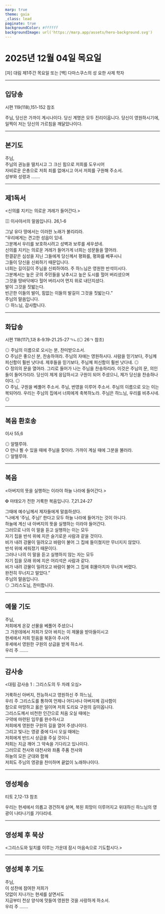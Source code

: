 ```yaml
---
marp: true
theme: gaia
_class: lead
paginate: true
backgroundColor: #ffffff
backgroundImage: url('https://marp.app/assets/hero-background.svg')
---
```


# 2025년 12월 04일 목요일

[자] 대림 제1주간 목요일 또는 [백] 다마스쿠스의 성 요한 사제 학자  




---

## 입당송

시편 119(118),151-152 참조

주님, 당신은 가까이 계시나이다. 당신 계명은 모두 진리이옵니다. 당신이 영원하시기에, 일찍이 저는 당신의 가르침을 깨달았나이다.  
  


---

## 본기도

주님,  
주님의 권능을 떨치시고 그 크신 힘으로 저희를 도우시어  
자비로운 은총으로 저희 죄를 없애시고 어서 저희를 구원해 주소서.  
성부와 성령과 …….  
  


---

## 제1독서

<신의를 지키는 의로운 겨레가 들어간다.>

▥ 이사야서의 말씀입니다. 26,1-6

그날 유다 땅에서는 이러한 노래가 불리리라.  
“우리에게는 견고한 성읍이 있네.  
그분께서 우리를 보호하시려고 성벽과 보루를 세우셨네.  
신의를 지키는 의로운 겨레가 들어가게 너희는 성문들을 열어라.  
한결같은 심성을 지닌 그들에게 당신께서 평화를, 평화를 베푸시니  
그들이 당신을 신뢰하기 때문입니다.  
너희는 길이길이 주님을 신뢰하여라. 주 하느님은 영원한 반석이시다.  
그분께서는 높은 곳의 주민들을 낮추시고 높은 도시를 헐어 버리셨으며  
그것을 땅바닥에다 헐어 버리시어 먼지 위로 내던지셨다.  
발이 그것을 짓밟는다.  
빈곤한 이들의 발이, 힘없는 이들의 발길이 그것을 짓밟는다.”  
주님의 말씀입니다.  
◎ 하느님, 감사합니다.  
  


---

## 화답송

시편 118(117),1과 8-9.19-21.25-27ㄱㄴ(◎ 26ㄱ 참조)

◎ 주님의 이름으로 오시는 분, 찬미받으소서.  
○ 주님은 좋으신 분, 찬송하여라. 주님의 자애는 영원하시다. 사람을 믿기보다, 주님께 피신함이 훨씬 낫다네. 제후들을 믿기보다, 주님께 피신함이 훨씬 낫다네. ◎  
○ 정의의 문을 열어라. 그리로 들어가 나는 주님을 찬송하리라. 이것은 주님의 문, 의인들이 들어가리라. 당신이 제게 응답하시고 구원이 되어 주셨으니, 제가 당신을 찬송하나이다. ◎  
○ 주님, 구원을 베풀어 주소서. 주님, 번영을 이루어 주소서. 주님의 이름으로 오는 이는 복되어라. 우리는 주님의 집에서 너희에게 축복하노라. 주님은 하느님, 우리를 비추시네. ◎  
  


---

## 복음 환호송

이사 55,6

◎ 알렐루야.  
○ 만나 뵐 수 있을 때에 주님을 찾아라. 가까이 계실 때에 그분을 불러라.  
◎ 알렐루야.  
  


---

## 복음

<아버지의 뜻을 실행하는 이라야 하늘 나라에 들어간다.>

✠ 마태오가 전한 거룩한 복음입니다. 7,21.24-27

그때에 예수님께서 제자들에게 말씀하셨다.  
“나에게 ‘주님, 주님!’ 한다고 모두 하늘 나라에 들어가는 것이 아니다.  
하늘에 계신 내 아버지의 뜻을 실행하는 이라야 들어간다.  
그러므로 나의 이 말을 듣고 실행하는 이는 모두  
자기 집을 반석 위에 지은 슬기로운 사람과 같을 것이다.  
비가 내려 강물이 밀려오고 바람이 불어 그 집에 들이쳤지만 무너지지 않았다.  
반석 위에 세워졌기 때문이다.  
그러나 나의 이 말을 듣고 실행하지 않는 자는 모두  
자기 집을 모래 위에 지은 어리석은 사람과 같다.  
비가 내려 강물이 밀려오고 바람이 불어 그 집에 휘몰아치자 무너져 버렸다.  
완전히 무너지고 말았다.”  
주님의 말씀입니다.  
◎ 그리스도님, 찬미합니다.  
  


---

## 예물 기도

주님,  
저희에게 온갖 선물을 베풀어 주셨으니  
그 가운데에서 저희가 모아 바치는 이 제물을 받아들이시고  
현세에서 저희 믿음을 북돋아 주시어  
후세에서 영원한 구원의 상급을 받게 하소서.  
우리 주 …….  
  


---

## 감사송

<대림 감사송 1 : 그리스도의 두 차례 오심>

거룩하신 아버지, 전능하시고 영원하신 주 하느님,  
우리 주 그리스도를 통하여 언제나 어디서나 아버지께 감사함이  
참으로 마땅하고 옳은 일이며 저희 도리요 구원의 길이옵니다.  
그리스도께서 비천한 인간으로 처음 오실 때에는  
구약에 마련된 임무를 완수하시고  
저희에게 영원한 구원의 길을 열어 주셨나이다.  
그리고 빛나는 영광 중에 다시 오실 때에는  
저희에게 반드시 상급을 주실 것이니  
저희는 지금 깨어 그 약속을 기다리고 있나이다.  
그러므로 천사와 대천사와 좌품 주품 천사와  
하늘의 모든 군대와 함께  
저희도 주님의 영광을 찬미하며 끝없이 노래하나이다.  
  


---

## 영성체송

티토 2,12-13 참조

우리는 현세에서 의롭고 경건하게 살며, 복된 희망이 이루어지고 위대하신 하느님의 영광이 나타나기를 기다리네.  
  


---

## 영성체 후 묵상

<그리스도와 일치를 이루는 가운데 잠시 마음속으로 기도합시다.>  


---

## 영성체 후 기도

주님,  
이 성찬에 참여한 저희가  
덧없이 지나가는 현세를 살면서도  
지금부터 천상 양식에 맛들여 영원한 것을 사랑하게 하소서.  
우리 주 …….